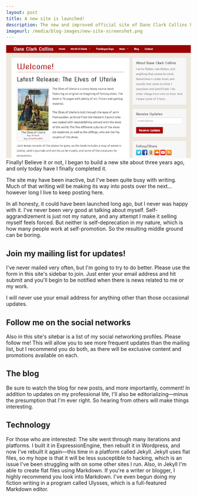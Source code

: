 ```yaml
---
layout: post
title: A new site is launched!
description: The new and improved official site of Dane Clark Collins has been in the works for some time, and here it is.
imageurl: /media/blog-images/new-site-screenshot.png
---
```


<img src="/media/blog-images/new-site-screenshot.png" alt="New site screenshot" class="alignleft border img-small">Finally! Believe it or not, I began to build a new site about three years ago, and only today have I finally completed it.

The site may have been inactive, but I've been quite busy with writing. Much of that writing will be making its way into posts over the next... however long I live to keep posting here.

In all honesty, it could have been launched long ago, but I never was happy with it. I've never been very good at talking about myself. Self-aggrandizement is just not my nature, and any attempt I make it selling myself feels forced. But neither is self-deprecation in my nature, which is how many people work at self-promotion. So the resulting middle ground can be boring.

## Join my mailing list for updates!

I've never mailed very often, but I'm going to try to do better. Please use the form in this site's sidebar to join. Just enter your email address and hit submit and you'll begin to be notified when there is news related to me or my work.

I will never use your email address for anything other than those occasional updates.

## Follow me on the social networks

Also in this site's sitebar is a list of my social networking profiles. Please follow me! This will allow you to see more frequent updates than the mailing list, but I recommend you do both, as there will be exclusive content and promotions available on each.

## The blog

Be sure to watch the blog for new posts, and more importantly, comment! In addition to updates on my professional life, I'll also be editorializing—minus the presumption that I'm ever right. So hearing from others will make things interesting.

## Technology

For those who are interested: The site went through many iterations and platforms. I built it in ExpressionEngine, then rebuilt it in Wordpress, and now I've rebuilt it again—this time in a platform called Jekyll. Jekyll uses flat files, so my hope is that it will be less susceptible to hacking, which is an issue I've been struggling with on some other sites I run. Also, in Jekyll I'm able to create flat files using Markdown. If you're a writer or blogger, I highly recommend you look into Markdown. I've even begun doing my fiction writing in a program called Ulysses, which is a full-featured Markdown editor.
